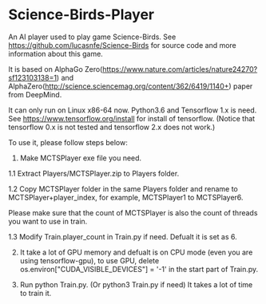 # Science-Birds-Player

An AI player used to play game Science-Birds. See https://github.com/lucasnfe/Science-Birds for source code and more information about this game.

It is based on AlphaGo Zero(https://www.nature.com/articles/nature24270?sf123103138=1) and AlphaZero(http://science.sciencemag.org/content/362/6419/1140+) paper from DeepMind.

It can only run on Linux x86-64 now.
Python3.6 and Tensorflow 1.x is need. See https://www.tensorflow.org/install for install of tensorflow. (Notice that tensorflow 0.x is not tested and tensorflow 2.x does not work.)

To use it, please follow steps below:

1. Make MCTSPlayer exe file you need.

1.1 Extract Players/MCTSPlayer.zip to Players folder.

1.2 Copy MCTSPlayer folder in the same Players folder and rename to MCTSPlayer+player_index, for example, MCTSPlayer1 to MCTSPlayer6.

Please make sure that the count of MCTSPlayer is also the count of threads you want to use in train.

1.3 Modify Train.player_count in Train.py if need. Defualt it is set as 6.

2. It take a lot of GPU memory and defualt is on CPU mode (even you are using tensorflow-gpu), to use GPU, delete os.environ["CUDA_VISIBLE_DEVICES"] = '-1' in the start part of Train.py.

3. Run python Train.py. (Or python3 Train.py if need)
It takes a lot of time to train it.

